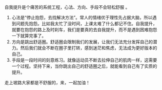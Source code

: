 自我提升是个痛苦的系统工程，心法、方向、手段不会轻松舒服
。
1. 心法是“停止抱怨，去找解决方法”。常人的情绪优于理性先占据大脑，所以遇到问题先抱怨。比如我太忙了没时间，上课太难了什么都记不住。自我提升，就要在抱怨的路上及时刹车，我们是要真的去自我提升，而不是遇到困难抱怨一下就算完事了。
2. 方向是跳出舒适圈。舒适圈会限制我们的发展，让我们无法充分发挥自己的潜力。然后我们就会不断在圈子里打转，感到迷茫和焦虑，无法成为更好版本的自己。
3. 手段是一段时间的刻意练习。就像运动员不断去拉伸自己的肌肉一样，这需要一个过程。坚持下来，当你跳出自己的舒适圈之后，就能看到自己有了实质的提升。

走上坡路大家都是不舒服的，来，一起加油！
